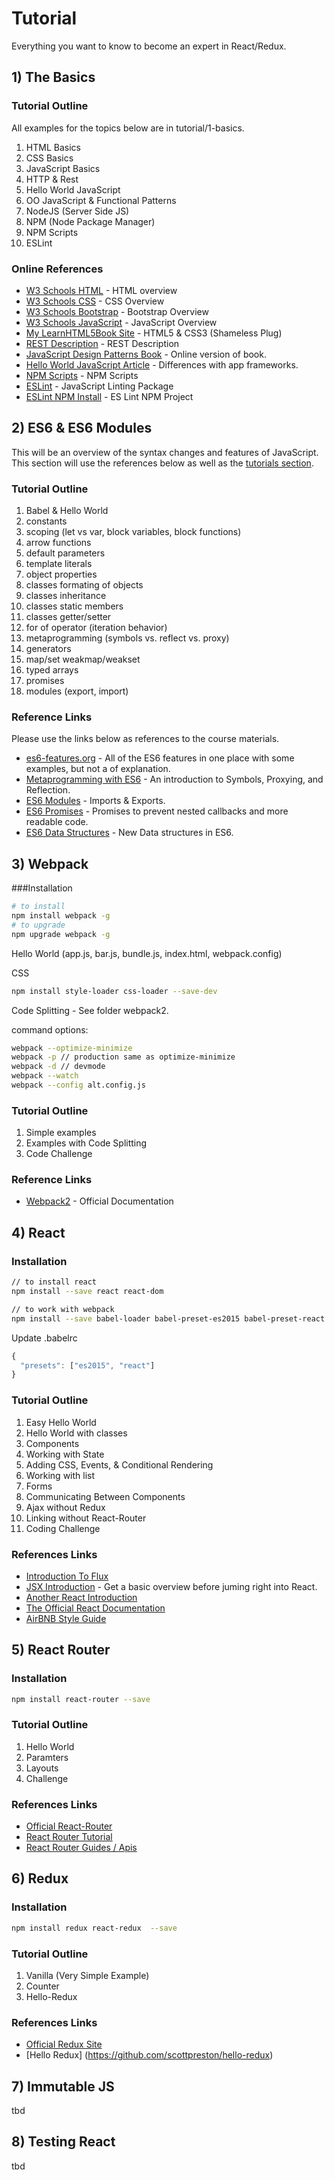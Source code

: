 # Tutorial

Everything you want to know to become an expert in React/Redux.

## 1) The Basics

### Tutorial Outline

All examples for the topics below are in tutorial/1-basics.

1. HTML Basics
2. CSS Basics
3. JavaScript Basics
4. HTTP & Rest
5. Hello World JavaScript
6. OO JavaScript & Functional Patterns
7. NodeJS (Server Side JS)
8. NPM (Node Package Manager)
9. NPM Scripts
10. ESLint

### Online References

* [W3 Schools HTML](http://www.w3schools.com/html/default.asp) - HTML overview
* [W3 Schools CSS](http://www.w3schools.com/css/default.asp) - CSS Overview
* [W3 Schools Bootstrap](http://www.w3schools.com/bootstrap/default.asp) - Bootstrap Overview
* [W3 Schools JavaScript](http://www.w3schools.com/js/default.asp) - JavaScript Overview
* [My LearnHTML5Book Site](http://www.learnhtml5book.com/) - HTML5 & CSS3 (Shameless Plug)
* [REST Description](http://stackoverflow.com/questions/671118/what-exactly-is-restful-programming) - REST Description
* [JavaScript Design Patterns Book](https://addyosmani.com/resources/essentialjsdesignpatterns/book) - Online version of book.
* [Hello World JavaScript Article](http://scottpreston.github.io/update/2016/12/07/more-hello-world-javascript.html) - Differences with app frameworks.
* [NPM Scripts](https://docs.npmjs.com/misc/scripts) - NPM Scripts
* [ESLint](http://eslint.org) - JavaScript Linting Package
* [ESLint NPM Install](https://www.npmjs.com/package/eslint) - ES Lint NPM Project

## 2) ES6 & ES6 Modules

This will be an overview of the syntax changes and features of JavaScript. This section will use the references below as well as the [tutorials section](https://github.com/scottpreston/react-starter/tree/master/tutorial).

### Tutorial Outline

1. Babel & Hello World
2. constants
3. scoping (let vs var, block variables, block functions)
4. arrow functions
5. default parameters
6. template literals
7. object properties
8. classes formating of objects
9. classes inheritance
10. classes static members
11. classes getter/setter
12. for of operator (iteration behavior)
13. metaprogramming (symbols vs. reflect vs. proxy)
14. generators
15. map/set weakmap/weakset
16. typed arrays
17. promises
18. modules (export, import)

### Reference Links

Please use the links below as references to the course materials.

* [es6-features.org](http://es6-features.org) - All of the ES6 features in one place with some examples, but not a of explanation.
* [Metaprogramming with ES6](https://www.keithcirkel.co.uk/metaprogramming-in-es6-symbols/) - An introduction to Symbols, Proxying, and Reflection.
* [ES6 Modules](https://strongloop.com/strongblog/an-introduction-to-javascript-es6-modules/) - Imports & Exports.
* [ES6 Promises](http://www.datchley.name/es6-promises/) - Promises to prevent nested callbacks and more readable code.
* [ES6 Data Structures](https://ponyfoo.com/articles/es6-maps-in-depth) - New Data structures in ES6.

## 3) Webpack

###Installation

```bash
# to install
npm install webpack -g
# to upgrade
npm upgrade webpack -g
```
Hello World (app.js, bar.js, bundle.js, index.html, webpack.config)

CSS

```bash
npm install style-loader css-loader --save-dev
```

Code Splitting - See folder webpack2.

command options:

```bash
webpack --optimize-minimize
webpack -p // production same as optimize-minimize
webpack -d // devmode
webpack --watch
webpack --config alt.config.js

```

### Tutorial Outline

1. Simple examples
2. Examples with Code Splitting
3. Code Challenge 

### Reference Links

* [Webpack2](https://webpack.js.org/) - Official Documentation

## 4) React

### Installation

```bash
// to install react
npm install --save react react-dom

// to work with webpack
npm install --save babel-loader babel-preset-es2015 babel-preset-react
```

Update .babelrc

```JavaScript
{
  "presets": ["es2015", "react"]
}
```

### Tutorial Outline

1. Easy Hello World
2. Hello World with classes
3. Components
4. Working with State
5. Adding CSS, Events, & Conditional Rendering
6. Working with list
7. Forms
8. Communicating Between Components
9. Ajax without Redux
10. Linking without React-Router
11. Coding Challenge

### References Links

* [Introduction To Flux](https://facebook.github.io/flux/)
* [JSX Introduction](https://facebook.github.io/react/docs/introducing-jsx.html) - Get a basic overview before juming right into React.
* [Another React Introduction](http://andrewhfarmer.com/)
* [The Official React Documentation](https://facebook.github.io/react/docs/hello-world.html)
* [AirBNB Style Guide](https://github.com/airbnb/javascript/tree/master/react#basic-rules)

## 5) React Router

### Installation

```bash
npm install react-router --save
```

### Tutorial Outline

1. Hello World
2. Paramters
3. Layouts
4. Challenge

### References Links

* [Official React-Router](https://github.com/ReactTraining/react-router) 
* [React Router Tutorial](https://github.com/reactjs/react-router-tutorial)
* [React Router Guides / Apis](https://github.com/ReactTraining/react-router/tree/master/docs)

## 6) Redux

### Installation

```bash
npm install redux react-redux  --save
```

### Tutorial Outline

1. Vanilla (Very Simple Example)
2. Counter
3. Hello-Redux

### References Links

* [Official Redux Site](http://redux.js.org/) 
* [Hello Redux] (https://github.com/scottpreston/hello-redux)

## 7) Immutable JS

tbd

## 8) Testing React

tbd
